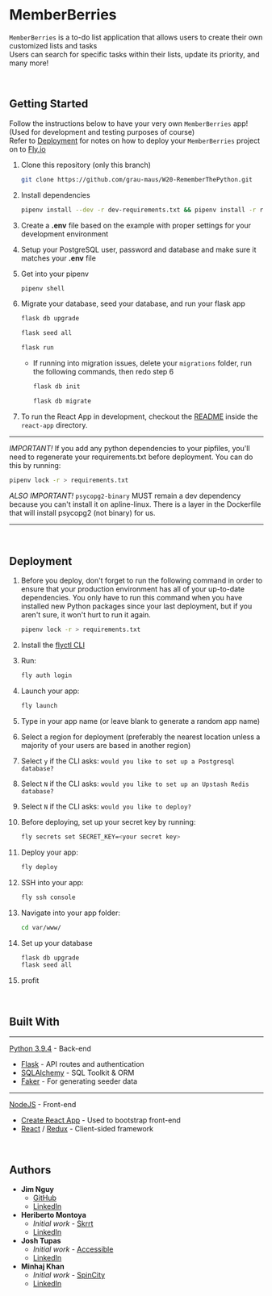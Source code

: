 # MemberBerries

`MemberBerries` is a to-do list application that allows users to create their own customized lists and tasks
<br/>
Users can search for specific tasks within their lists, update its priority, and many more!

<br/>

## Getting Started

Follow the instructions below to have your very own `MemberBerries` app! (Used for development and testing purposes of course)
<br/>
Refer to [Deployment](#Deployment) for notes on how to deploy your `MemberBerries` project on to [Fly.io](https://fly.io/)

1. Clone this repository (only this branch)

   ```bash
   git clone https://github.com/grau-maus/W20-RememberThePython.git
   ```

2. Install dependencies

   ```bash
   pipenv install --dev -r dev-requirements.txt && pipenv install -r requirements.txt
   ```

3. Create a **.env** file based on the example with proper settings for your
   development environment

4. Setup your PostgreSQL user, password and database and make sure it matches your **.env** file

5. Get into your pipenv

   ```bash
   pipenv shell
   ```

6. Migrate your database, seed your database, and run your flask app

   ```bash
   flask db upgrade
   ```

   ```bash
   flask seed all
   ```

   ```bash
   flask run
   ```

   - If running into migration issues, delete your `migrations` folder, run the following commands, then redo step 6

     ```bash
     flask db init
     ```

     ```bash
     flask db migrate
     ```

7. To run the React App in development, checkout the [README](./react-app/README.md) inside the `react-app` directory.

---

_IMPORTANT!_
If you add any python dependencies to your pipfiles, you'll need to regenerate your requirements.txt before deployment.
You can do this by running:

```bash
pipenv lock -r > requirements.txt
```

_ALSO IMPORTANT!_
`psycopg2-binary` MUST remain a dev dependency because you can't install it on apline-linux.
There is a layer in the Dockerfile that will install psycopg2 (not binary) for us.

---

<!-- End with an example of getting some data out of the system or using it for a little demo -->

<br/>

## Deployment

1.  Before you deploy, don't forget to run the following command in order to
    ensure that your production environment has all of your up-to-date
    dependencies. You only have to run this command when you have installed new
    Python packages since your last deployment, but if you aren't sure, it won't
    hurt to run it again.

    ```bash
    pipenv lock -r > requirements.txt
    ```

2.  Install the [flyctl CLI](https://fly.io/docs/hands-on/install-flyctl/)

3.  Run:

    ```bash
    fly auth login
    ```

4.  Launch your app:

    ```bash
    fly launch
    ```

5.  Type in your app name (or leave blank to generate a random app name)

6.  Select a region for deployment (preferably the nearest location unless a majority of your users are based in another region)

7.  Select `y` if the CLI asks: `would you like to set up a Postgresql database?`

8.  Select `N` if the CLI asks: `would you like to set up an Upstash Redis database?`

9.  Select `N` if the CLI asks: `would you like to deploy?`

10. Before deploying, set up your secret key by running:

    ```bash
    fly secrets set SECRET_KEY=<your secret key>
    ```

11. Deploy your app:

    ```bash
    fly deploy
    ```

12. SSH into your app:

    ```bash
    fly ssh console
    ```

13. Navigate into your app folder:

    ```bash
    cd var/www/
    ```

14. Set up your database

    ```bash
    flask db upgrade
    flask seed all
    ```

15. profit

<br/>

## Built With

---

[Python 3.9.4](https://www.python.org/) - Back-end

- [Flask](https://flask.palletsprojects.com/en/2.0.x/) - API routes and authentication
- [SQLAlchemy](https://www.sqlalchemy.org/) - SQL Toolkit & ORM
- [Faker](https://faker.readthedocs.io/en/master/) - For generating seeder data

---

[NodeJS](https://nodejs.org/en/) - Front-end

- [Create React App](https://github.com/facebook/create-react-app) - Used to bootstrap front-end
- [React](https://reactjs.org/) / [Redux](https://redux.js.org/) - Client-sided framework

<br/>

## Authors

- **Jim Nguy**
  - [GitHub](https://github.com/guny12)
  - [LinkedIn](https://www.linkedin.com/in/jim-nguy-b36b16ba/)
- **Heriberto Montoya**
  - _Initial work_ - [Skrrt](https://github.com/montoya1256/skrrt.git)
  - [LinkedIn](https://www.linkedin.com/in/heriberto-montoya-8578731b6/)
- **Josh Tupas**
  - _Initial work_ - [Accessible](https://github.com/grau-maus/accessible.git)
  - [LinkedIn](https://www.linkedin.com/in/josh-tupas/)
- **Minhaj Khan**
  - _Initial work_ - [SpinCity](https://github.com/whitelotus718/SpinCity.git)
  - [LinkedIn](https://www.linkedin.com/in/minhaj-a-khan/)
